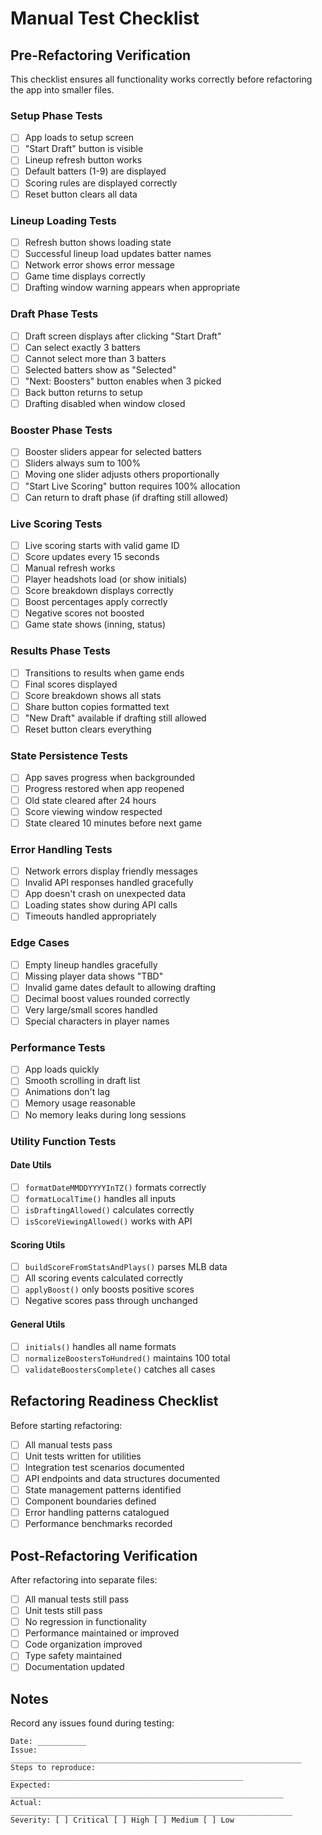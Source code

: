 # Manual Test Checklist

## Pre-Refactoring Verification

This checklist ensures all functionality works correctly before refactoring the app into smaller files.

### Setup Phase Tests
- [ ] App loads to setup screen
- [ ] "Start Draft" button is visible
- [ ] Lineup refresh button works
- [ ] Default batters (1-9) are displayed
- [ ] Scoring rules are displayed correctly
- [ ] Reset button clears all data

### Lineup Loading Tests
- [ ] Refresh button shows loading state
- [ ] Successful lineup load updates batter names
- [ ] Network error shows error message
- [ ] Game time displays correctly
- [ ] Drafting window warning appears when appropriate

### Draft Phase Tests
- [ ] Draft screen displays after clicking "Start Draft"
- [ ] Can select exactly 3 batters
- [ ] Cannot select more than 3 batters
- [ ] Selected batters show as "Selected"
- [ ] "Next: Boosters" button enables when 3 picked
- [ ] Back button returns to setup
- [ ] Drafting disabled when window closed

### Booster Phase Tests
- [ ] Booster sliders appear for selected batters
- [ ] Sliders always sum to 100%
- [ ] Moving one slider adjusts others proportionally
- [ ] "Start Live Scoring" button requires 100% allocation
- [ ] Can return to draft phase (if drafting still allowed)

### Live Scoring Tests
- [ ] Live scoring starts with valid game ID
- [ ] Score updates every 15 seconds
- [ ] Manual refresh works
- [ ] Player headshots load (or show initials)
- [ ] Score breakdown displays correctly
- [ ] Boost percentages apply correctly
- [ ] Negative scores not boosted
- [ ] Game state shows (inning, status)

### Results Phase Tests
- [ ] Transitions to results when game ends
- [ ] Final scores displayed
- [ ] Score breakdown shows all stats
- [ ] Share button copies formatted text
- [ ] "New Draft" available if drafting still allowed
- [ ] Reset button clears everything

### State Persistence Tests
- [ ] App saves progress when backgrounded
- [ ] Progress restored when app reopened
- [ ] Old state cleared after 24 hours
- [ ] Score viewing window respected
- [ ] State cleared 10 minutes before next game

### Error Handling Tests
- [ ] Network errors display friendly messages
- [ ] Invalid API responses handled gracefully
- [ ] App doesn't crash on unexpected data
- [ ] Loading states show during API calls
- [ ] Timeouts handled appropriately

### Edge Cases
- [ ] Empty lineup handles gracefully
- [ ] Missing player data shows "TBD"
- [ ] Invalid game dates default to allowing drafting
- [ ] Decimal boost values rounded correctly
- [ ] Very large/small scores handled
- [ ] Special characters in player names

### Performance Tests
- [ ] App loads quickly
- [ ] Smooth scrolling in draft list
- [ ] Animations don't lag
- [ ] Memory usage reasonable
- [ ] No memory leaks during long sessions

### Utility Function Tests

#### Date Utils
- [ ] `formatDateMMDDYYYYInTZ()` formats correctly
- [ ] `formatLocalTime()` handles all inputs
- [ ] `isDraftingAllowed()` calculates correctly
- [ ] `isScoreViewingAllowed()` works with API

#### Scoring Utils
- [ ] `buildScoreFromStatsAndPlays()` parses MLB data
- [ ] All scoring events calculated correctly
- [ ] `applyBoost()` only boosts positive scores
- [ ] Negative scores pass through unchanged

#### General Utils
- [ ] `initials()` handles all name formats
- [ ] `normalizeBoostersToHundred()` maintains 100 total
- [ ] `validateBoostersComplete()` catches all cases

## Refactoring Readiness Checklist

Before starting refactoring:
- [ ] All manual tests pass
- [ ] Unit tests written for utilities
- [ ] Integration test scenarios documented
- [ ] API endpoints and data structures documented
- [ ] State management patterns identified
- [ ] Component boundaries defined
- [ ] Error handling patterns catalogued
- [ ] Performance benchmarks recorded

## Post-Refactoring Verification

After refactoring into separate files:
- [ ] All manual tests still pass
- [ ] Unit tests still pass
- [ ] No regression in functionality
- [ ] Performance maintained or improved
- [ ] Code organization improved
- [ ] Type safety maintained
- [ ] Documentation updated

## Notes

Record any issues found during testing:

```
Date: ___________
Issue: _________________________________________________________________
Steps to reproduce: ____________________________________________________
Expected: _____________________________________________________________
Actual: _______________________________________________________________
Severity: [ ] Critical [ ] High [ ] Medium [ ] Low
```
